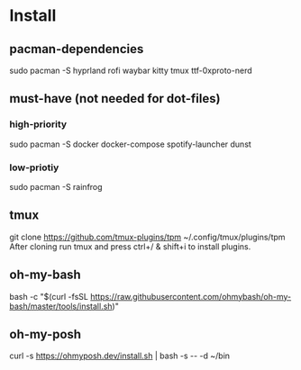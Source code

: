 # Install
## pacman-dependencies
sudo pacman -S hyprland rofi waybar kitty tmux ttf-0xproto-nerd
## must-have (not needed for dot-files)
### high-priority
sudo pacman -S docker docker-compose spotify-launcher dunst
### low-priotiy
sudo pacman -S rainfrog
## tmux
git clone https://github.com/tmux-plugins/tpm ~/.config/tmux/plugins/tpm <br>
After cloning run tmux and press ctrl+/ & shift+i to install plugins.
## oh-my-bash
bash -c "$(curl -fsSL https://raw.githubusercontent.com/ohmybash/oh-my-bash/master/tools/install.sh)"
## oh-my-posh
curl -s https://ohmyposh.dev/install.sh | bash -s -- -d ~/bin

